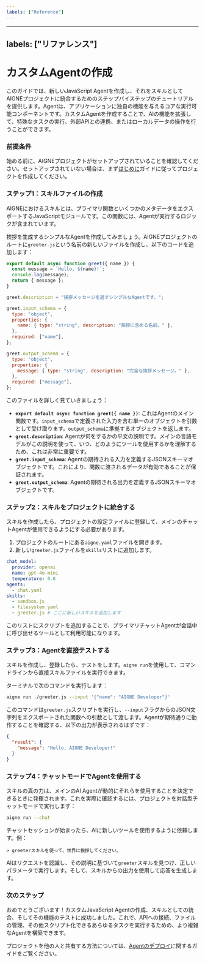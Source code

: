 ```yaml
---
labels: ["Reference"]
---
```


---
labels: ["リファレンス"]
---

# カスタムAgentの作成

このガイドでは、新しいJavaScript Agentを作成し、それをスキルとしてAIGNEプロジェクトに統合するためのステップバイステップのチュートリアルを提供します。Agentは、アプリケーションに独自の機能を与えるコアな実行可能コンポーネントです。カスタムAgentを作成することで、AIの機能を拡張して、特殊なタスクの実行、外部APIとの連携、またはローカルデータの操作を行うことができます。

### 前提条件

始める前に、AIGNEプロジェクトがセットアップされていることを確認してください。セットアップされていない場合は、まず[はじめに](./getting-started.md)ガイドに従ってプロジェクトを作成してください。

### ステップ1：スキルファイルの作成

AIGNEにおけるスキルとは、プライマリ関数といくつかのメタデータをエクスポートするJavaScriptモジュールです。この関数には、Agentが実行するロジックが含まれています。

挨拶を生成するシンプルなAgentを作成してみましょう。AIGNEプロジェクトのルートに`greeter.js`という名前の新しいファイルを作成し、以下のコードを追加します：

```javascript greeter.js icon=logos:javascript
export default async function greet({ name }) {
  const message = `Hello, ${name}!`;
  console.log(message);
  return { message };
}

greet.description = "挨拶メッセージを返すシンプルなAgentです。";

greet.input_schema = {
  type: "object",
  properties: {
    name: { type: "string", description: "挨拶に含める名前。" },
  },
  required: ["name"],
};

greet.output_schema = {
  type: "object",
  properties: {
    message: { type: "string", description: "完全な挨拶メッセージ。" },
  },
  required: ["message"],
};
```

このファイルを詳しく見ていきましょう：

- **`export default async function greet({ name })`**: これはAgentのメイン関数です。`input_schema`で定義された入力を含む単一のオブジェクトを引数として受け取ります。`output_schema`に準拠するオブジェクトを返します。
- **`greet.description`**: Agentが何をするかの平文の説明です。メインの言語モデルがこの説明を使って、いつ、どのようにツールを使用するかを理解するため、これは非常に重要です。
- **`greet.input_schema`**: Agentの期待される入力を定義するJSONスキーマオブジェクトです。これにより、関数に渡されるデータが有効であることが保証されます。
- **`greet.output_schema`**: Agentの期待される出力を定義するJSONスキーマオブジェクトです。

### ステップ2：スキルをプロジェクトに統合する

スキルを作成したら、プロジェクトの設定ファイルに登録して、メインのチャットAgentが使用できるようにする必要があります。

1.  プロジェクトのルートにある`aigne.yaml`ファイルを開きます。
2.  新しい`greeter.js`ファイルを`skills`リストに追加します。

```yaml aigne.yaml icon=mdi:file-cog-outline
chat_model:
  provider: openai
  name: gpt-4o-mini
  temperature: 0.8
agents:
  - chat.yaml
skills:
  - sandbox.js
  - filesystem.yaml
  - greeter.js # ここに新しいスキルを追加します
```

このリストにスクリプトを追加することで、プライマリチャットAgentが会話中に呼び出せるツールとして利用可能になります。

### ステップ3：Agentを直接テストする

スキルを作成し、登録したら、テストをします。`aigne run`を使用して、コマンドラインから直接スキルファイルを実行できます。

ターミナルで次のコマンドを実行します：

```bash icon=mdi:console
aigne run ./greeter.js --input '{"name": "AIGNE Developer"}'
```

このコマンドは`greeter.js`スクリプトを実行し、`--input`フラグからのJSON文字列をエクスポートされた関数への引数として渡します。Agentが期待通りに動作することを確認する、以下の出力が表示されるはずです：

```json icon=mdi:code-json
{
  "result": {
    "message": "Hello, AIGNE Developer!"
  }
}
```

### ステップ4：チャットモードでAgentを使用する

スキルの真の力は、メインのAI Agentが動的にそれらを使用することを決定できるときに発揮されます。これを実際に確認するには、プロジェクトを対話型チャットモードで実行します：

```bash icon=mdi:console
aigne run --chat
```

チャットセッションが始まったら、AIに新しいツールを使用するように依頼します。例：

```
> greeterスキルを使って、世界に挨拶してください。
```

AIはリクエストを認識し、その説明に基づいて`greeter`スキルを見つけ、正しいパラメータで実行します。そして、スキルからの出力を使用して応答を生成します。

### 次のステップ

おめでとうございます！カスタムJavaScript Agentの作成、スキルとしての統合、そしてその機能のテストに成功しました。これで、APIへの接続、ファイルの管理、その他スクリプト化できるあらゆるタスクを実行するための、より複雑なAgentを構築できます。

プロジェクトを他の人と共有する方法については、[Agentのデプロイ](./guides-deploying-agents.md)に関するガイドをご覧ください。